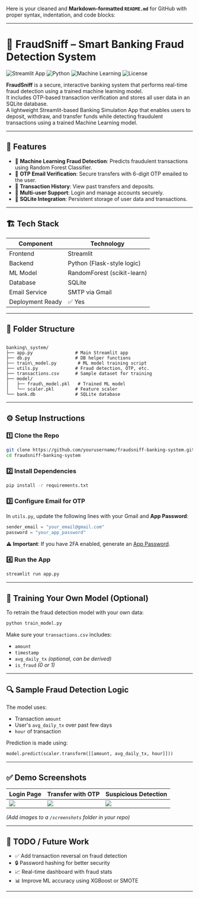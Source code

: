 Here is your cleaned and **Markdown-formatted `README.md`** for GitHub with proper syntax, indentation, and code blocks:

---

# 💸 FraudSniff – Smart Banking Fraud Detection System

![Streamlit App](https://img.shields.io/badge/Built%20With-Streamlit-orange)
![Python](https://img.shields.io/badge/Python-3.8+-blue)
![Machine Learning](https://img.shields.io/badge/ML-RandomForest-green)
![License](https://img.shields.io/badge/License-MIT-lightgrey)

**FraudSniff** is a secure, interactive banking system that performs real-time fraud detection using a trained machine learning model.  
It includes OTP-based transaction verification and stores all user data in an SQLite database.  
A lightweight Streamlit-based Banking Simulation App that enables users to deposit, withdraw, and transfer funds while detecting fraudulent transactions using a trained Machine Learning model.

---

## 🔐 Features

- 🧠 **Machine Learning Fraud Detection**: Predicts fraudulent transactions using Random Forest Classifier.
- 🔄 **OTP Email Verification**: Secure transfers with 6-digit OTP emailed to the user.
- 🧾 **Transaction History**: View past transfers and deposits.
- 👥 **Multi-user Support**: Login and manage accounts securely.
- 💾 **SQLite Integration**: Persistent storage of user data and transactions.

---

## 🏗️ Tech Stack

| Component         | Technology              |
|------------------|--------------------------|
| Frontend         | Streamlit                |
| Backend          | Python (Flask-style logic) |
| ML Model         | RandomForest (scikit-learn) |
| Database         | SQLite                   |
| Email Service    | SMTP via Gmail           |
| Deployment Ready | ✅ Yes                    |

---

## 📁 Folder Structure

```

banking\_system/
├── app.py                # Main Streamlit app
├── db.py                 # DB helper functions
├── train\_model.py        # ML model training script
├── utils.py              # Fraud detection, OTP, etc.
├── transactions.csv      # Sample dataset for training
├── model/
│   ├── fraud\_model.pkl   # Trained ML model
│   └── scaler.pkl        # Feature scaler
└── bank.db               # SQLite database

````

---

## ⚙️ Setup Instructions

### 1️⃣ Clone the Repo

```bash
git clone https://github.com/yourusername/fraudsniff-banking-system.git
cd fraudsniff-banking-system
````

### 2️⃣ Install Dependencies

```bash
pip install -r requirements.txt
```

### 3️⃣ Configure Email for OTP

In `utils.py`, update the following lines with your Gmail and **App Password**:

```python
sender_email = "your_email@gmail.com"
password = "your_app_password"
```

⚠️ **Important**: If you have 2FA enabled, generate an [App Password](https://support.google.com/accounts/answer/185833).

### 4️⃣ Run the App

```bash
streamlit run app.py
```

---

## 🧪 Training Your Own Model (Optional)

To retrain the fraud detection model with your own data:

```bash
python train_model.py
```

Make sure your `transactions.csv` includes:

* `amount`
* `timestamp`
* `avg_daily_tx` *(optional, can be derived)*
* `is_fraud` *(0 or 1)*

---

## 🔍 Sample Fraud Detection Logic

The model uses:

* Transaction `amount`
* User's `avg_daily_tx` over past few days
* `hour` of transaction

Prediction is made using:

```python
model.predict(scaler.transform([[amount, avg_daily_tx, hour]]))
```

---

## ✅ Demo Screenshots

| Login Page                 | Transfer with OTP        | Suspicious Detection       |
| -------------------------- | ------------------------ | -------------------------- |
| ![](screenshots/login.png) | ![](screenshots/otp.png) | ![](screenshots/fraud.png) |

*(Add images to a `/screenshots` folder in your repo)*

---

## 📌 TODO / Future Work

* ✅ Add transaction reversal on fraud detection
* 🔒 Password hashing for better security
* 📈 Real-time dashboard with fraud stats
* 📊 Improve ML accuracy using XGBoost or SMOTE

---


